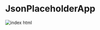 # JsonPlaceholderApp
![index html](https://user-images.githubusercontent.com/50462952/148650053-3db7dd92-ae4f-4843-9573-25ff7f59f35e.png)
